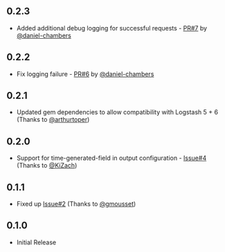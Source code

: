 ## 0.2.3
* Added additional debug logging for successful requests - [PR#7](https://github.com/yokawasa/logstash-output-azure_loganalytics/pull/7) by [@daniel-chambers](https://github.com/daniel-chambers)

## 0.2.2
* Fix logging failure - [PR#6](https://github.com/yokawasa/logstash-output-azure_loganalytics/pull/6) by [@daniel-chambers](https://github.com/daniel-chambers)

## 0.2.1

* Updated gem dependencies to allow compatibility with Logstash 5 + 6 (Thanks to [@arthurtoper](https://github.com/arthurtoper))

## 0.2.0

* Support for time-generated-field in output configuration - [Issue#4](https://github.com/yokawasa/logstash-output-azure_loganalytics/issues/4) (Thanks to [@KiZach](https://github.com/KiZach))

## 0.1.1

* Fixed up [Issue#2](https://github.com/yokawasa/logstash-output-azure_loganalytics/issues/2) (Thanks to [@gmousset](https://github.com/gmousset))

## 0.1.0

* Initial Release
